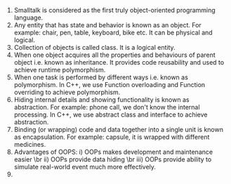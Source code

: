 1) Smalltalk is considered as the first truly object-oriented programming language.
2) Any entity that has state and behavior is known as an object. For example: chair, pen, table, keyboard, bike etc. It can be physical and logical.
3) Collection of objects is called class. It is a logical entity.
4) When one object acquires all the properties and behaviours of parent object i.e. known as inheritance. It provides code reusability and used to achieve runtime polymorphism.
5) When one task is performed by different ways i.e. known as polymorphism. In C++, we use Function overloading and Function overriding to achieve polymorphism.
6) Hiding internal details and showing functionality is known as abstraction. For example: phone call, we don't know the internal processing. In C++, we use abstract class and interface to achieve abstraction.
7) Binding (or wrapping) code and data together into a single unit is known as encapsulation. For example: capsule, it is wrapped with different medicines.
8) Advantages of OOPS:
     i) OOPs makes development and maintenance easier \br
     ii) OOPs provide data hiding \br
     iii) OOPs provide ability to simulate real-world event much more effectively.
9) 
